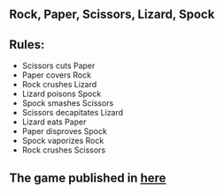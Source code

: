## Rock, Paper, Scissors, Lizard, Spock

## Rules: 
* Scissors cuts Paper
* Paper covers Rock
* Rock crushes Lizard
* Lizard poisons Spock
* Spock smashes Scissors
* Scissors decapitates Lizard
* Lizard eats Paper
* Paper disproves Spock
* Spock vaporizes Rock
* Rock crushes Scissors

## **The game published in [here](https://gerry9009.github.io/rock-paper-scissors-lizard-spock/)**

